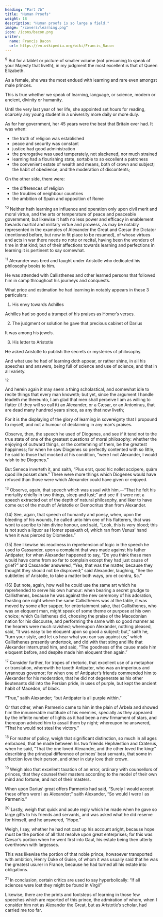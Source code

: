 ```yaml
---
heading: "Part 7b"
title: "Human Proofs" 
weight: 18
description: "Human proofs is so large a field."
image: "/covers/learning.png"
icon: /icons/bacon.png
writer:
  name: Francis Bacon
  url: https://en.wikipedia.org/wiki/Francis_Bacon
---
```




<sup>9</sup> But for a tablet or picture of smaller volume (not presuming to speak of your Majesty that liveth), in my judgment the most excellent is that of Queen Elizabeth.

<!-- , your immediate predecessor in this part of Britain; a prince that, if Plutarch were now alive to write lives by parallels, would trouble him, I think, to find for her a parallel amongst women.   -->

As a female, she was the most endued with learning and rare even amongst male princes.

This is true whether we speak of learning, language, or science, modern or ancient, divinity or humanity.

Until the very last year of her life, she appointed set hours for reading, scarcely any young student in a university more daily or more duly.

As for her government, her 45 years were the best that Britain ever had. It was when:

<!--  I assure myself (I shall not exceed if I do affirm) that this part of the island 

 never had 45 years of better times, and yet not through the calmness of the season, but through the wisdom of her regiment.   -->

- the truth of religion was established
- peace and security was constant
- justice had good administration
- the prerogative was used temperately, not slackened, nor much strained 
- learning had a flourishing state, sortable to so excellent a patroness
- the convenient estate of wealth and means, both of crown and subject; the habit of obedience, and the moderation of discontents; 

On the other side, there were:
- the differences of religion
- the troubles of neighbour countries
- the ambition of Spain and opposition of Rome

<!-- , and then that she was solitary and of herself; these things, I say, considered, as I could not have chosen an instance so recent and so proper, so I suppose I could not have chosen one more remarkable or eminent to the purpose now in hand, which is concerning the conjunction of learning in the prince with felicity in the people. -->


<sup>10</sup> Neither hath learning an influence and operation only upon civil merit and moral virtue, and the arts or temperature of peace and peaceable government; but likewise it hath no less power and efficacy in enablement towards martial and military virtue and prowess, as may be notably represented in the examples of Alexander the Great and Cæsar the Dictator (mentioned before, but now in fit place to be resumed), of whose virtues and acts in war there needs no note or recital, having been the wonders of time in that kind; but of their affections towards learning and perfections in learning it is pertinent to say somewhat.


<sup>11</sup> Alexander was bred and taught under Aristotle who dedicated his philosophy books to him.

He was attended with Callisthenes and other learned persons that followed him in camp throughout his journeys and conquests.

What price and estimation he had learning in notably appears in these 3 particulars:

1. His envy towards Achilles

Achilles had so good a trumpet of his praises as Homer’s verses.

2. The judgment or solution he gave that precious cabinet of Darius

It was among his jewels.

 <!-- (whereof question was made what thing was worthy to be put into it, and he gave his opinion for Homer’s works); -->

3. His letter to Aristotle

<!-- , after he had set forth his books of nature, wherein he expostulateth with him for  -->

He asked Aristotle to publish the secrets or mysteries of philosophy. 

<!-- Alexander esteemed it better to excel other men in learning and knowledge than in power and empire. -->

<!-- ; and gave him to understand that himself esteemed it more to  -->

And what use he had of learning doth appear, or rather shine, in all his speeches and answers, being full of science and use of science, and that in all variety.


<sup>12</sup> 

And herein again it may seem a thing scholastical, and somewhat idle to recite things that every man knoweth; but yet, since the argument I handle leadeth me thereunto, I am glad that men shall perceive I am as willing to flatter (if they will so call it) an Alexander, or a Cæsar, or an Antoninus, that are dead many hundred years since, as any that now liveth; 

For it is the displaying of the glory of learning in sovereignty that I propound to myself, and not a humour of declaiming in any man’s praises.

Observe, then, the speech he used of Diogenes, and see if it tend not to the true state of one of the greatest questions of moral philosophy: whether the enjoying of outward things, or the contemning of them, be the greatest happiness; for when he saw Diogenes so perfectly contented with so little, he said to those that mocked at his condition, “were I not Alexander, I would wish to be Diogenes.”  

But Seneca inverteth it, and saith, “Plus erat, quod hic nollet accipere, quàm quod ille posset dare.”  There were more things which Diogenes would have refused than those were which Alexander could have given or enjoyed.


<sup>13</sup>  Observe, again, that speech which was usual with him,—“That he felt his mortality chiefly in two things, sleep and lust;” and see if it were not a speech extracted out of the depth of natural philosophy, and liker to have come out of the mouth of Aristotle or Democritus than from Alexander.

(14) See, again, that speech of humanity and poesy, when, upon the bleeding of his wounds, he called unto him one of his flatterers, that was wont to ascribe to him divine honour, and said, “Look, this is very blood; this is not such a liquor as Homer speaketh of, which ran from Venus’ hand when it was pierced by Diomedes.”

(15) See likewise his readiness in reprehension of logic in the speech he used to Cassander, upon a complaint that was made against his father Antipater; for when Alexander happened to say, “Do you think these men would have come from so far to complain except they had just cause of grief?” and Cassander answered, “Yea, that was the matter, because they thought they should not be disproved;” said Alexander, laughing, “See the subtleties of Aristotle, to take a matter both ways, pro et contra, &c.”

(16) But note, again, how well he could use the same art which he reprehended to serve his own humour: when bearing a secret grudge to Callisthenes, because he was against the new ceremony of his adoration, feasting one night where the same Callisthenes was at the table, it was moved by some after supper, for entertainment sake, that Callisthenes, who was an eloquent man, might speak of some theme or purpose at his own choice; which Callisthenes did, choosing the praise of the Macedonian nation for his discourse, and performing the same with so good manner as the hearers were much ravished; whereupon Alexander, nothing pleased, said, “It was easy to be eloquent upon so good a subject; but,” saith he, “turn your style, and let us hear what you can say against us;” which Callisthenes presently undertook, and did with that sting and life that Alexander interrupted him, and said, “The goodness of the cause made him eloquent before, and despite made him eloquent then again.”



<sup>17</sup> Consider further, for tropes of rhetoric, that excellent use of a metaphor or translation, wherewith he taxeth Antipater, who was an imperious and tyrannous governor; for when one of Antipater’s friends commended him to Alexander for his moderation, that he did not degenerate as his other lieutenants did into the Persian pride, in uses of purple, but kept the ancient habit of Macedon, of black.  

“True,” saith Alexander; “but Antipater is all purple within.”

Or that other, when Parmenio came to him in the plain of Arbela and showed him the innumerable multitude of his enemies, specially as they appeared by the infinite number of lights as it had been a new firmament of stars, and thereupon advised him to assail them by night; whereupon he answered, “That he would not steal the victory.”


<sup>18</sup> For matter of policy, weigh that significant distinction, so much in all ages embraced, that he made between his two friends Hephæstion and Craterus, when he said, “That the one loved Alexander, and the other loved the king:” describing the principal difference of princes’ best servants, that some in affection love their person, and other in duty love their crown.

<sup>19</sup> Weigh also that excellent taxation of an error, ordinary with counsellors of princes, that they counsel their masters according to the model of their own mind and fortune, and not of their masters.  

When upon Darius’ great offers Parmenio had said, “Surely I would accept these offers were I as Alexander;” saith Alexander, “So would I were I as Parmenio.”


<sup>20</sup> Lastly, weigh that quick and acute reply which he made when he gave so large gifts to his friends and servants, and was asked what he did reserve for himself, and he answered, “Hope.” 

Weigh, I say, whether he had not cast up his account aright, because hope must be the portion of all that resolve upon great enterprises; for this was Cæsar’s portion when he went first into Gaul, his estate being then utterly overthrown with largesses.

This was likewise the portion of that noble prince, howsoever transported with ambition, Henry Duke of Guise, of whom it was usually said that he was the greatest usurer in France, because he had turned all his estate into obligations.

<sup>21</sup> In conclusion, certain critics are used to say hyperbolically: “If all sciences were lost they might be found in Virgil”

Likewise, there are the prints and footsteps of learning in those few speeches which are reported of this prince, the admiration of whom, when I consider him not as Alexander the Great, but as Aristotle’s scholar, had carried me too far.
